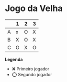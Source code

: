 # Jogo da Velha

|   | 1 | 2 | 3 |
|---|---|---|---|
| A | x | O | X |
| B | X | O | X |
| C | O | X | O |

**Legenda**

- ❌ Primeiro jogador 
- ⭕ Segundo jogador